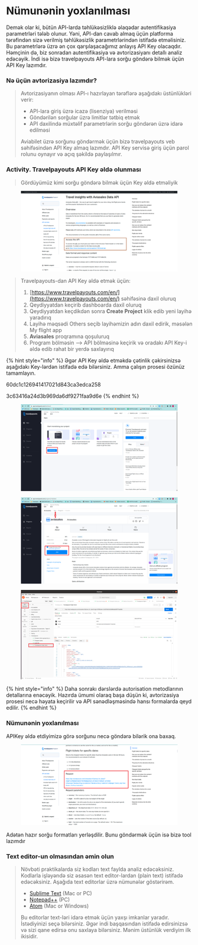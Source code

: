 # Nümunənin yoxlanılması

Demək olar ki, bütün API-larda təhlükəsizliklə əlaqədar autentifikasiya parametrləri tələb olunur. Yəni, API-dan cavab almaq üçün platforma tərəfindən sizə verilmiş təhlükəsizlik parametrlərindən istifadə etməlisiniz. Bu parametrlərə üzrə ən çox qarşılaşacağımız anlayış API Key olacaqdır. Həmçinin də, biz sonradan autentifikasiya və avtorizasiyanı detallı analiz edəcəyik. İndi isə bizə travelpayouts API-lara sorğu göndərə bilmək üçün API Key lazımdır.&#x20;

### Nə üçün avtorizasiya lazımdır?

> Avtorizasiyanın olması API-ı hazırlayan tərəflərə aşağıdakı üstünlükləri verir:
>
> * API-lara giriş üzrə icazə (lisenziya) verilməsi
> * Göndərilən sorğular üzrə limitlər tətbiq etmək
> * API daxilində müxtəlif parametrlərin sorğu göndərən üzrə idarə edilməsi
>
> Aviabilet üzrə sorğunu göndərmək üçün bizə travelpayouts veb səhifəsindən API Key almaq lazımdır. API Key servisə giriş üçün parol rolunu oynayır və açıq şəkildə paylaşılmır.

### Activity. Travelpayouts API Key əldə olunması

> Gördüyümüz kimi sorğu göndərə bilmək üçün Key əldə etməliyik

<figure><img src="../.gitbook/assets/image.png" alt=""><figcaption></figcaption></figure>



> Travelpayouts-dan API Key əldə etmək üçün:
>
> 1. [https://www.travelpayouts.com/en/](https://www.travelpayouts.com/en/) səhifəsinə daxil oluruq
> 2. Qeydiyyatdan keçirib dashboarda daxil oluruq
> 3. Qeydiyyatdan keçdikdən sonra **Create Project** klik edib yeni layihə yaradırıq
> 4. Layihə məqsədi Others seçib layihəmizin adın daxil edirik, məsələn My flight app
> 5. **Aviasales** proqramına qoşuluruq
> 6. Program bölməsin --> API bölməsinə keçirik və oradakı API Key-i əldə edib rahat bir yerdə saxlayırıq

{% hint style="info" %}
Əgər API Key əldə etməkdə çətinlik çəkirsinizsə aşağıdakı Key-lərdən istifadə edə bilərsiniz. Amma çalışın prosesi özünüz tamamlayın.

60dc1c126941417021d843ca3edca258

3c63416a24d3b969da6df9271faa9d6e
{% endhint %}

<figure><img src="../.gitbook/assets/image (9).png" alt=""><figcaption></figcaption></figure>

<figure><img src="../.gitbook/assets/image (8).png" alt=""><figcaption></figcaption></figure>

<figure><img src="../.gitbook/assets/image (5).png" alt=""><figcaption></figcaption></figure>

{% hint style="info" %}
Daha sonrakı dərslərdə autorisation metodlarının detallarına enəcəyik. Hazırda ümumi olaraq başa düşün ki, avtorizasiya prosesi necə həyata keçirilir və API sənədləşməsində hansı formalarda qeyd edilir.
{% endhint %}

### Nümunənin yoxlanılması

APIKey əldə etdiyimizə görə sorğunu necə göndərə bilərik ona baxaq.

<figure><img src="../.gitbook/assets/image (1).png" alt=""><figcaption></figcaption></figure>

Adətən hazır sorğu formatları yerləşdilir. Bunu göndərmək üçün isə bizə tool lazımdır

### Text editor-un olmasından əmin olun

> Növbəti praktikalarda siz kodları text faylda analiz edəcəksiniz. Kodlarla işləyəndə siz əsasən text editor-lardan (plain text) istifadə edəcəksiniz. Aşağıda text editorlar üzrə nümunələr göstərirəm.
>
> * [Sublime Text](https://www.sublimetext.com/) (Mac or PC)
> * [Notepad++](https://notepad-plus-plus.org/) (PC)
> * [Atom](https://atom.io/) (Mac or Windows)
>
> Bu editorlar text-ləri idarə etmək üçün yaxşı imkanlar yaradır. İstədiyinizi seçə bilərsiniz. Əgər indi başqasından istifadə edirsinizsə və sizi qane edirsə onu saxlaya bilərsiniz. Mənim üstünlük verdiyim ilk ikisidir.

###
